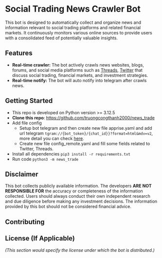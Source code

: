 # Social Trading News Crawler Bot

This bot is designed to automatically collect and organize news and information relevant to social trading platforms and related financial markets. It continuously monitors various online sources to provide users with a consolidated feed of potentially valuable insights.

## Features

* **Real-time crawler:** The bot actively crawls news websites, blogs, forums, and social media platforms such as [Threads](https://www.threads.com/), [Twitter](https://x.com/home) that discuss social trading, financial markets, and investment strategies.
* **Real-time notify:** The bot will auto notify into telegram after crawls news.

## Getting Started

- This repo is developed on Python version >= 3.12.5
- **Clone this repo**:  https://github.com/truongcongthanh2000/news_trade
- Add file config
    - Setup bot telegram and then create new file apprise.yaml and add url telegram ```tgram://{bot_token}/{chat_id}}?format=html&mdv=v2```, more detail you can check [here](https://github.com/caronc/apprise/wiki/Notify_telegram).
    - Create new file config_remote.yaml and fill some fields related to Twitter, Threads.
- Install all dependencies ```pip3 install -r requirements.txt```
- Run code ```python3 -m news_trade```

## Disclaimer

This bot collects publicly available information. The developers **ARE NOT RESPONSIBLE FOR** the accuracy or completeness of the information collected. Users should always conduct their own independent research and due diligence before making any investment decisions. The information provided by this bot should not be considered financial advice.

## Contributing


## License (If Applicable)

*(This section would specify the license under which the bot is distributed.)*